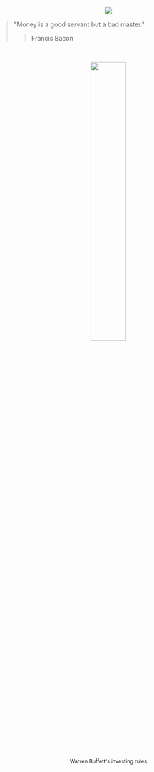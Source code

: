 <p align="center">
  <img src="https://capsule-render.vercel.app/api?type=waving&height=300&color=gradient&text=YM%20Investment&fontSize=50&fontAlignY=42&customColorList=24">
</p>

> "Money is a good servant but a bad master."
>> Francis Bacon

<br>

<p align="center">
  <img src="https://github.com/user-attachments/assets/7207358e-d454-4017-8002-0ed0cda3c896" width="40%">
  <br><sub>Warren Buffett's investing rules</sub>
</p>
